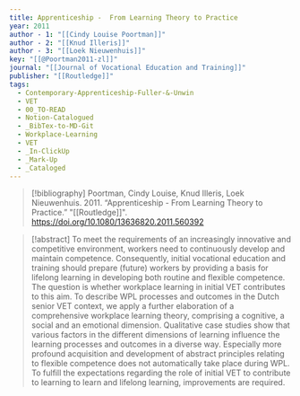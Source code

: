 ```yaml
---
title: Apprenticeship -  From Learning Theory to Practice
year: 2011
author - 1: "[[Cindy Louise Poortman]]"
author - 2: "[[Knud Illeris]]"
author - 3: "[[Loek Nieuwenhuis]]"
key: "[[@Poortman2011-zl]]"
journal: "[[Journal of Vocational Education and Training]]"
publisher: "[[Routledge]]"
tags:
  - Contemporary-Apprenticeship-Fuller-&-Unwin
  - VET
  - 00_TO-READ
  - Notion-Catalogued
  - _BibTex-to-MD-Git
  - Workplace-Learning
  - VET
  - _In-ClickUp
  - _Mark-Up
  - _Cataloged
---
```


> [!bibliography]
> Poortman, Cindy Louise, Knud Illeris, Loek Nieuwenhuis. 2011. “Apprenticeship -  From Learning Theory to Practice.” "[[Routledge]]". https://doi.org/10.1080/13636820.2011.560392

> [!abstract]
> To meet the requirements of an increasingly innovative and competitive environment, workers need to continuously develop and maintain competence. Consequently, initial vocational education and training should prepare (future) workers by providing a basis for lifelong learning in developing both routine and flexible competence. The question is whether workplace learning in initial VET contributes to this aim. To describe WPL processes and outcomes in the Dutch senior VET context, we apply a further elaboration of a comprehensive workplace learning theory, comprising a cognitive, a social and an emotional dimension. Qualitative case studies show that various factors in the different dimensions of learning influence the learning processes and outcomes in a diverse way. Especially more profound acquisition and development of abstract principles relating to flexible competence does not automatically take place during WPL. To fulfill the expectations regarding the role of initial VET to contribute to learning to learn and lifelong learning, improvements are required.